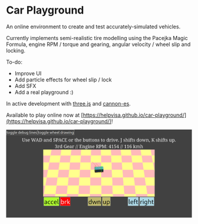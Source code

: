 # Car Playground

An online environment to create and test accurately-simulated vehicles.

Currently implements semi-realistic tire modelling using the Pacejka Magic Formula, engine RPM / torque and gearing, angular velocity / wheel slip and locking.

To-do:
  - Improve UI
  - Add particle effects for wheel slip / lock
  - Add SFX
  - Add a real playground :)

In active development with [three.js](https://github.com/mrdoob/three.js/) and [cannon-es](https://github.com/pmndrs/cannon-es).

Available to play online now at [https://helpvisa.github.io/car-playground/](https://helpvisa.github.io/car-playground/)!

![A preview of the car simulator in action.](./src/images/readme-preview.jpg)